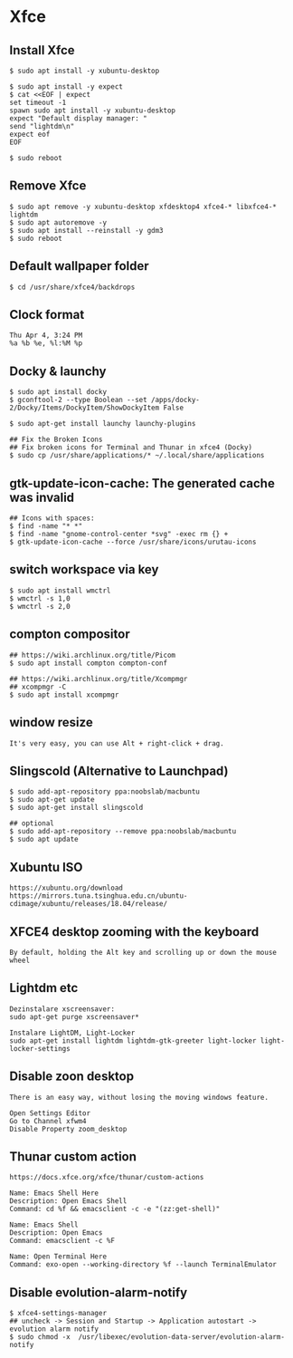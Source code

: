 Xfce
====

## Install Xfce

    $ sudo apt install -y xubuntu-desktop

    $ sudo apt install -y expect
    $ cat <<EOF | expect
    set timeout -1
    spawn sudo apt install -y xubuntu-desktop
    expect "Default display manager: "
    send "lightdm\n"
    expect eof
    EOF

    $ sudo reboot

## Remove Xfce

    $ sudo apt remove -y xubuntu-desktop xfdesktop4 xfce4-* libxfce4-* lightdm
    $ sudo apt autoremove -y
    $ sudo apt install --reinstall -y gdm3
    $ sudo reboot

## Default wallpaper folder

    $ cd /usr/share/xfce4/backdrops

## Clock format

    Thu Apr 4, 3:24 PM
    %a %b %e, %l:%M %p

## Docky & launchy

    $ sudo apt install docky
    $ gconftool-2 --type Boolean --set /apps/docky-2/Docky/Items/DockyItem/ShowDockyItem False

    $ sudo apt-get install launchy launchy-plugins

    ## Fix the Broken Icons
    ## Fix broken icons for Terminal and Thunar in xfce4 (Docky)
    $ sudo cp /usr/share/applications/* ~/.local/share/applications

## gtk-update-icon-cache: The generated cache was invalid

    ## Icons with spaces:
    $ find -name "* *"
    $ find -name "gnome-control-center *svg" -exec rm {} +
    $ gtk-update-icon-cache --force /usr/share/icons/urutau-icons

## switch workspace via key

    $ sudo apt install wmctrl
    $ wmctrl -s 1,0
    $ wmctrl -s 2,0

## compton compositor

    ## https://wiki.archlinux.org/title/Picom
    $ sudo apt install compton compton-conf

    ## https://wiki.archlinux.org/title/Xcompmgr
    ## xcompmgr -C
    $ sudo apt install xcompmgr

## window resize

    It's very easy, you can use Alt + right-click + drag.

## Slingscold (Alternative to Launchpad)

    $ sudo add-apt-repository ppa:noobslab/macbuntu
    $ sudo apt-get update
    $ sudo apt-get install slingscold

    ## optional
    $ sudo add-apt-repository --remove ppa:noobslab/macbuntu
    $ sudo apt update

## Xubuntu ISO

    https://xubuntu.org/download
    https://mirrors.tuna.tsinghua.edu.cn/ubuntu-cdimage/xubuntu/releases/18.04/release/

## XFCE4 desktop zooming with the keyboard

    By default, holding the Alt key and scrolling up or down the mouse wheel


## Lightdm etc

    Dezinstalare xscreensaver:
    sudo apt-get purge xscreensaver*

    Instalare LightDM, Light-Locker
    sudo apt-get install lightdm lightdm-gtk-greeter light-locker light-locker-settings

## Disable zoon desktop

    There is an easy way, without losing the moving windows feature.

    Open Settings Editor
    Go to Channel xfwm4
    Disable Property zoom_desktop

## Thunar custom action
    https://docs.xfce.org/xfce/thunar/custom-actions

    Name: Emacs Shell Here
    Description: Open Emacs Shell
    Command: cd %f && emacsclient -c -e "(zz:get-shell)"

    Name: Emacs Shell
    Description: Open Emacs
    Command: emacsclient -c %F

    Name: Open Terminal Here
    Command: exo-open --working-directory %f --launch TerminalEmulator

## Disable evolution-alarm-notify

    $ xfce4-settings-manager
    ## uncheck -> Session and Startup -> Application autostart -> evolution alarm notify
    $ sudo chmod -x  /usr/libexec/evolution-data-server/evolution-alarm-notify
